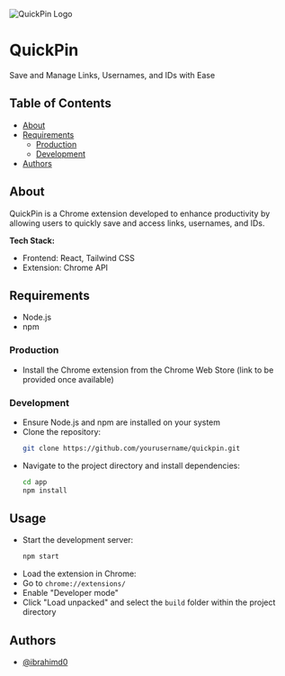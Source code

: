 ![QuickPin Logo](..public/logo48.png)
# QuickPin
Save and Manage Links, Usernames, and IDs with Ease

## Table of Contents
- [About](#about)
- [Requirements](#requirements)
  - [Production](#production)
  - [Development](#development)
- [Authors](#authors)

## About
QuickPin is a Chrome extension developed to enhance productivity by allowing users to quickly save and access links, usernames, and IDs.

**Tech Stack:**  
- Frontend: React, Tailwind CSS
- Extension: Chrome API

## Requirements
- Node.js
- npm

### Production
- Install the Chrome extension from the Chrome Web Store (link to be provided once available)

### Development
- Ensure Node.js and npm are installed on your system
- Clone the repository:
  ```bash
  git clone https://github.com/yourusername/quickpin.git
- Navigate to the project directory and install dependencies:
  ```bash
  cd app
  npm install
## Usage
- Start the development server:
  ```bash
  npm start
- Load the extension in Chrome:
- Go to `chrome://extensions/`
- Enable "Developer mode"
- Click "Load unpacked" and select the `build` folder within the project directory
## Authors
- [@ibrahimd0](https://github.com/ibrahimd0)
